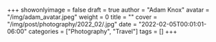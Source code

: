 +++
showonlyimage = false
draft = true
author = "Adam Knox"
avatar = "/img/adam_avatar.jpeg"
weight = 0
title = ""
cover = "/img/post/photography/2022_02/.jpg"
date = "2022-02-05T00:01:01-06:00"
categories = ["Photography", "Travel"]
tags = []
+++
<!--more-->
